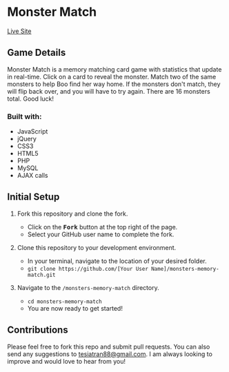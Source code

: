 # Monster Match

[Live Site](http://monsters.tesiatran.com/)

## Game Details

Monster Match is a memory matching card game with statistics that update in real-time. Click on a card to reveal the monster. Match two of the same monsters to help Boo find her way home. If the monsters don't match, they will flip back over, and you will have to try again. There are 16 monsters total. Good luck!

### Built with:

- JavaScript
- jQuery
- CSS3
- HTML5
- PHP
- MySQL
- AJAX calls

## Initial Setup

1. Fork this repository and clone the fork.
    - Click on the <kbd>**Fork**</kbd> button at the top right of the page.
    - Select your GitHub user name to complete the fork.

2. Clone this repository to your development environment.
    - In your terminal, navigate to the location of your desired folder.
    - `git clone https://github.com/[Your User Name]/monsters-memory-match.git`

3. Navigate to the `/monsters-memory-match` directory.
    - `cd monsters-memory-match`
    - You are now ready to get started!

## Contributions

Please feel free to fork this repo and submit pull requests. You can also send any suggestions to [tesiatran88@gmail.com](mailto:tesiatran88@gmail.com). I am always looking to improve and would love to hear from you!
